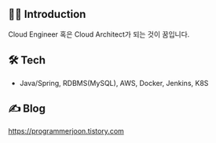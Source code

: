 ## 💁‍♂️ Introduction
Cloud Engineer 혹은 Cloud Architect가 되는 것이 꿈입니다.
## 🛠️ Tech
- Java/Spring, RDBMS(MySQL), AWS, Docker, Jenkins, K8S
## ✍️ Blog
https://programmerjoon.tistory.com

